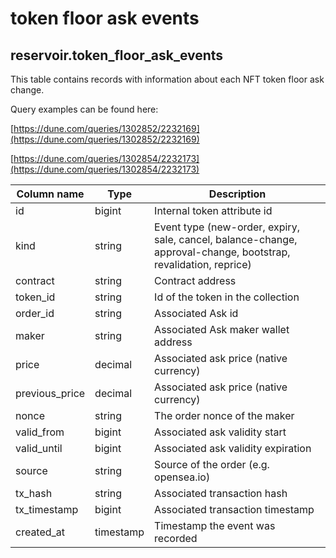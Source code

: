 # token floor ask events

## **reservoir.token\_floor\_ask\_events**

This table contains records with information about each NFT token floor ask change.

Query examples can be found here:

[https://dune.com/queries/1302852/2232169](https://dune.com/queries/1302852/2232169)

[https://dune.com/queries/1302854/2232173](https://dune.com/queries/1302854/2232173)

| **Column name** | **Type**  | **Description**                                                                                                 |
|-----------------|-----------|-----------------------------------------------------------------------------------------------------------------|
| id              | bigint    | Internal token attribute id                                                                                     |
| kind            | string    | Event type (new-order, expiry, sale, cancel, balance-change, approval-change, bootstrap, revalidation, reprice) |
| contract        | string    | Contract address                                                                                                |
| token\_id       | string    | Id of the token in the collection                                                                               |
| order\_id       | string    | Associated Ask id                                                                                               |
| maker           | string    | Associated Ask maker wallet address                                                                             |
| price           | decimal   | Associated ask price (native currency)                                                                          |
| previous\_price | decimal   | Associated ask price (native currency)                                                                          |
| nonce           | string    | The order nonce of the maker                                                                                    |
| valid\_from     | bigint    | Associated ask validity start                                                                                   |
| valid\_until    | bigint    | Associated ask validity expiration                                                                              |
| source          | string    | Source of the order (e.g. opensea.io)                                                                           |
| tx\_hash        | string    | Associated transaction hash                                                                                     |
| tx\_timestamp   | bigint    | Associated transaction timestamp                                                                                |   
| created\_at     | timestamp | Timestamp the event was recorded                                                                                |
